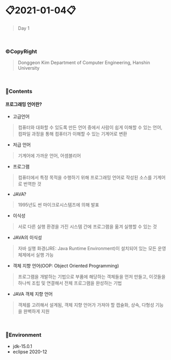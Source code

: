 # 📋2021-01-04📋
> Day 1

<br>

### ©CopyRight

> Donggeon Kim
> Department of Computer Engineering, Hanshin University

<br>

### 📒Contents

#### 프로그래밍 언어란?

- 고급언어
> 컴퓨터와 대화할 수 있도록 만든 언어 중에서 사람이 쉽게 이해할 수 있는 언어, 컴파일 과정을 통해 컴퓨터가 이해할 수 있는 기계어로 변환

- 저급 언어
> 기계어에 가까운 언어, 어셈블리어

- 프로그램
> 컴퓨터에서 특정 목적을 수행하기 위해 프로그래밍 언어로 작성된 소스를 기계어로 번역한 것


- JAVA?
> 1995년도 썬 마이크로시스템즈에 의해 발표

- 이식성
> 서로 다른 실행 환경을 가진 시스템 간에 프로그램을 옮겨 실행할 수 있는 것

- JAVA의 이식성
> 자바 실행 화경(JRE: Java Runtime Environment)이 설치되어 있는 모든 운영체제에서 실행 가능

- 객체 지향 언어(OOP: Object Oriented Programming)
> 프로그램을 개발하는 기법으로 부품에 해당하는 객체들을 먼저 만들고, 이것들을 하나씩 조립 및 연결해서 전체 프로그램을 완성하는 기법

- JAVA 객체 지향 언어
> 객체를 고려해서 설계됨, 객체 지향 언어가 가져야 할 캡슐화, 상속, 다형성 기능을 완벽하게 지원

















<br>

### 🔧Environment
  - jdk-15.0.1
  - eclipse 2020-12

<br>
